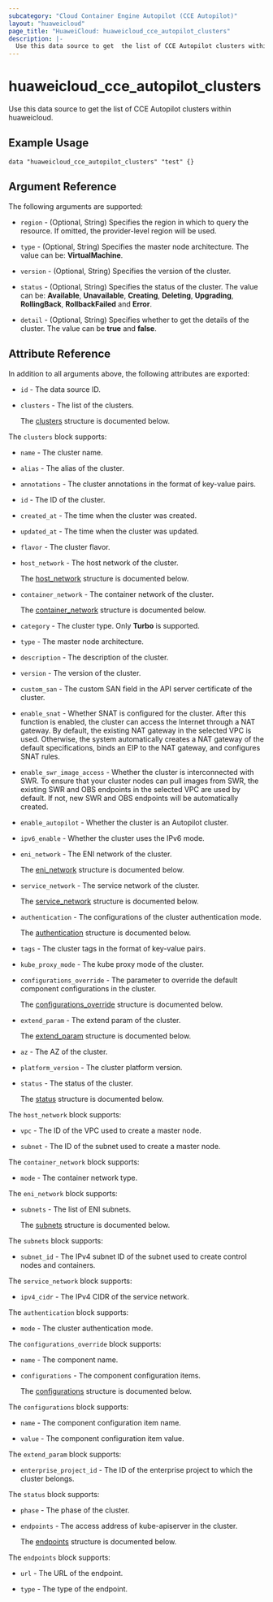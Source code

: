 ```yaml
---
subcategory: "Cloud Container Engine Autopilot (CCE Autopilot)"
layout: "huaweicloud"
page_title: "HuaweiCloud: huaweicloud_cce_autopilot_clusters"
description: |-
  Use this data source to get  the list of CCE Autopilot clusters within huaweicloud.
---
```


# huaweicloud_cce_autopilot_clusters

Use this data source to get  the list of CCE Autopilot clusters within huaweicloud.

## Example Usage

```hcl
data "huaweicloud_cce_autopilot_clusters" "test" {}
```

## Argument Reference

The following arguments are supported:

* `region` - (Optional, String) Specifies the region in which to query the resource.
  If omitted, the provider-level region will be used.

* `type` - (Optional, String) Specifies the master node architecture.
  The value can be: **VirtualMachine**.

* `version` - (Optional, String) Specifies the version of the cluster.

* `status` - (Optional, String) Specifies the status of the cluster.
  The value can be: **Available**, **Unavailable**, **Creating**, **Deleting**, **Upgrading**,
  **RollingBack**, **RollbackFailed** and **Error**.

* `detail` - (Optional, String) Specifies whether to get the details of the cluster.
  The value can be **true** and **false**.

## Attribute Reference

In addition to all arguments above, the following attributes are exported:

* `id` - The data source ID.

* `clusters` - The list of the clusters.

  The [clusters](#clusters_struct) structure is documented below.

<a name="clusters_struct"></a>
The `clusters` block supports:

* `name` - The cluster name.

* `alias` - The alias of the cluster.

* `annotations` - The cluster annotations in the format of key-value pairs.

* `id` - The ID of the cluster.

* `created_at` - The time when the cluster was created.

* `updated_at` - The time when the cluster was updated.

* `flavor` - The cluster flavor.

* `host_network` - The host network of the cluster.

  The [host_network](#spec_host_network_struct) structure is documented below.

* `container_network` - The container network of the cluster.

  The [container_network](#spec_container_network_struct) structure is documented below.

* `category` - The cluster type. Only **Turbo** is supported.

* `type` - The master node architecture.

* `description` - The description of the cluster.

* `version` - The version of the cluster.

* `custom_san` - The custom SAN field in the API server certificate of the cluster.

* `enable_snat` - Whether SNAT is configured for the cluster.
  After this function is enabled, the cluster can access the Internet through a NAT gateway.
  By default, the existing NAT gateway in the selected VPC is used. Otherwise, the system
  automatically creates a NAT gateway of the default specifications, binds an EIP to the NAT
  gateway, and configures SNAT rules.

* `enable_swr_image_access` - Whether the cluster is interconnected with SWR.
  To ensure that your cluster nodes can pull images from SWR, the existing SWR and OBS
  endpoints in the selected VPC are used by default. If not, new SWR and OBS endpoints
  will be automatically created.

* `enable_autopilot` - Whether the cluster is an Autopilot cluster.

* `ipv6_enable` - Whether the cluster uses the IPv6 mode.

* `eni_network` - The ENI network of the cluster.

  The [eni_network](#spec_eni_network_struct) structure is documented below.

* `service_network` - The service network of the cluster.

  The [service_network](#spec_service_network_struct) structure is documented below.

* `authentication` - The configurations of the cluster authentication mode.

  The [authentication](#spec_authentication_struct) structure is documented below.

* `tags` - The cluster tags in the format of key-value pairs.

* `kube_proxy_mode` - The kube proxy mode of the cluster.

* `configurations_override` - The parameter to override the default component configurations in the cluster.

  The [configurations_override](#spec_configurations_override_struct) structure is documented below.

* `extend_param` - The extend param of the cluster.

  The [extend_param](#spec_extend_param_struct) structure is documented below.

* `az` - The AZ of the cluster.

* `platform_version` - The cluster platform version.

* `status` - The status of the cluster.

  The [status](#clusters_status_struct) structure is documented below.

<a name="spec_host_network_struct"></a>
The `host_network` block supports:

* `vpc` - The ID of the VPC used to create a master node.

* `subnet` - The ID of the subnet used to create a master node.

<a name="spec_container_network_struct"></a>
The `container_network` block supports:

* `mode` - The container network type.

<a name="spec_eni_network_struct"></a>
The `eni_network` block supports:

* `subnets` - The list of ENI subnets.

  The [subnets](#eni_network_subnets_struct) structure is documented below.

<a name="eni_network_subnets_struct"></a>
The `subnets` block supports:

* `subnet_id` - The IPv4 subnet ID of the subnet used to create control nodes and containers.

<a name="spec_service_network_struct"></a>
The `service_network` block supports:

* `ipv4_cidr` - The IPv4 CIDR of the service network.

<a name="spec_authentication_struct"></a>
The `authentication` block supports:

* `mode` - The cluster authentication mode.

<a name="spec_configurations_override_struct"></a>
The `configurations_override` block supports:

* `name` - The component name.

* `configurations` - The component configuration items.

  The [configurations](#configurations_override_configurations_struct) structure is documented below.

<a name="configurations_override_configurations_struct"></a>
The `configurations` block supports:

* `name` - The component configuration item name.

* `value` - The component configuration item value.

<a name="spec_extend_param_struct"></a>
The `extend_param` block supports:

* `enterprise_project_id` - The ID of the enterprise project to which the cluster belongs.

<a name="clusters_status_struct"></a>
The `status` block supports:

* `phase` - The phase of the cluster.

* `endpoints` - The access address of kube-apiserver in the cluster.

  The [endpoints](#status_endpoints_struct) structure is documented below.

<a name="status_endpoints_struct"></a>
The `endpoints` block supports:

* `url` - The URL of the endpoint.

* `type` - The type of the endpoint.
